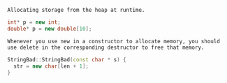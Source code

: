 ```ad-important
Allocating storage from the heap at runtime.
```


```cpp
int* p = new int;
double* p = new double[10];
```




```ad-important
Whenever you use new in a constructor to allocate memory, you should use delete in the corresponding destructor to free that memory.
```

```cpp
StringBad::StringBad(const char * s) { 
  str = new char[len + 1]; 
}
```